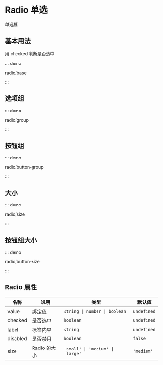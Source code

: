 # Radio 单选

单选框

## 基本用法

用 checked 判断是否选中

::: demo

radio/base

:::

## 选项组

::: demo

radio/group

:::

## 按钮组

::: demo

radio/button-group

:::

## 大小

::: demo

radio/size

:::

## 按钮组大小

::: demo

radio/button-size

:::

## Radio 属性

| 名称     | 说明         | 类型                             | 默认值      |
| -------- | ------------ | -------------------------------- | ----------- |
| value    | 绑定值       | `string \| number \| boolean`    | `undefined` |
| checked  | 是否选中     | `boolean`                        | `undefined` |
| label    | 标签内容     | `string`                         | `undefined` |
| disabled | 是否禁用     | `boolean`                        | `false`     |
| size     | Radio 的大小 | `'small' \| 'medium' \| 'large'` | `'medium'`  |



<script setup lang="ts">
import RadioBase from '../examples/radio/base.vue'
import RadioGroup from '../examples/radio/group.vue'
import RadioButtonGroup from '../examples/radio/button-group.vue'
import RadioSize from '../examples/radio/size.vue'
import RadioButtonSize from '../examples/radio/button-size.vue'
</script>
